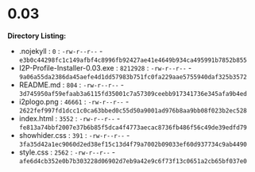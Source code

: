 0.03
====

**Directory Listing:**

 - .nojekyll : `0` : `-rw-r--r--` - `e3b0c44298fc1c149afbf4c8996fb92427ae41e4649b934ca495991b7852b855`
 - I2P-Profile-Installer-0.03.exe : `8212928` : `-rw-r--r--` - `9a06a55da2386da45aefe4d1dd57983b751fc0fa229aae5755940daf325b3572`
 - README.md : `804` : `-rw-r--r--` - `3d745950af59efaab3a6115fd35001c7a57309ceebb917341736e345afa9b4ed`
 - i2plogo.png : `46661` : `-rw-r--r--` - `2622fef997fd1dcc1c0ca63bbed0c55d50a9001ad976b8aa9bb08f023b2ec528`
 - index.html : `3552` : `-rw-r--r--` - `fe813a74bbf2007e37b6b85f5dca4f4773aecac8736fb486f56c49de39edfd79`
 - showhider.css : `391` : `-rw-r--r--` - `3fa35d42a1ec9060d2ed38ef15c13d4f79a7002b09033ef60d937734c9ab4490`
 - style.css : `2562` : `-rw-r--r--` - `afe6d4cb352e0b7b303228d06902d7eb9a42e9c6f73f13c0651a2cb65bf037e0`
